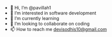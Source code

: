 - 👋 Hi, I’m @pavillah1
- 👀 I’m interested in software  development 
- 🌱 I’m currently learning 
- 💞️ I’m looking to collaborate on coding
- 📫 How to reach me  devisodhis10@gmail.com 

<!---
pavillah1/pavillah1 is a ✨ special ✨ repository because its `README.md` (this file) appears on your GitHub profile.
You can click the Preview link to take a look at your changes.
--->

